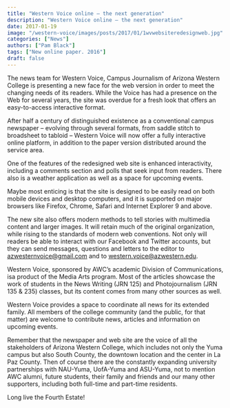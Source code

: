 ```yaml
---
title: "Western Voice online – the next generation"
description: "Western Voice online – the next generation"
date: 2017-01-19
image: "/western-voice/images/posts/2017/01/1wvwebsiteredesignweb.jpg"
categories: ["News"]
authors: ["Pam Black"]
tags: ["New online paper. 2016"]
draft: false
---
```

The news team for Western Voice, Campus Journalism of Arizona Western College is presenting a new face for the web version in order to meet the changing needs of its readers. While the Voice has had a presence on the Web for several years, the site was overdue for a fresh look that offers an easy-to-access interactive format.

After half a century of distinguished existence as a conventional campus newspaper – evolving through several formats, from saddle stitch to broadsheet to tabloid – Western Voice will now offer a fully interactive online platform, in addition to the paper version distributed around the service area.

One of the features of the redesigned web site is enhanced interactivity, including a comments section and polls that seek input from readers. There also is a weather application as well as a space for upcoming events.

Maybe most enticing is that the site is designed to be easily read on both mobile devices and desktop computers, and it is supported on major browsers like Firefox, Chrome, Safari and Internet Explorer 9 and above.

The new site also offers modern methods to tell stories with multimedia content and larger images. It will retain much of the original organization, while rising to the standards of modern web conventions. Not only will readers be able to interact with our Facebook and Twitter accounts, but they can send messages, questions and letters to the editor to azwesternvoice@gmail.com and to western.voice@azwestern.edu.

Western Voice, sponsored by AWC’s academic Division of Communications, isa product of the Media Arts program. Most of the articles showcase the work of students in the News Writing (JRN 125) and Photojournalism (JRN 135 & 235) classes, but its content comes from many other sources as well.

Western Voice provides a space to coordinate all news for its extended family. All members of the college community (and the public, for that matter) are welcome to contribute news, articles and information on upcoming events.

Remember that the newspaper and web site are the voice of all the stakeholders of Arizona Western College, which includes not only the Yuma campus but also South County, the downtown location and the center in La Paz County. Then of course there are the constantly expanding university partnerships with NAU-Yuma, UofA-Yuma and ASU-Yuma, not to mention AWC alumni, future students, their family and friends and our many other supporters, including both full-time and part-time residents.

Long live the Fourth Estate!